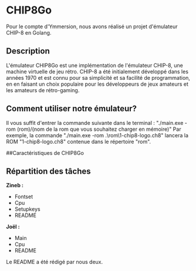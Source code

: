 # CHIP8Go
Pour le compte d'Ymmersion, nous avons réalisé un projet d'émulateur CHIP-8 en Golang.

## Description
L'émulateur CHIP8Go est une implémentation de l'émulateur CHIP-8, une machine virtuelle de jeu rétro.
CHIP-8 a été initialement développé dans les années 1970 et est connu pour sa simplicité et sa facilité de programmation, en en faisant un choix populaire pour les développeurs de jeux amateurs et les amateurs de rétro-gaming.

## Comment utiliser notre émulateur?
Il vous suffit d'entrer la commande suivante dans le terminal : "./main.exe -rom (rom)/(nom de la rom que vous souhaitez charger en mémoire)"
Par exemple, la commande "./main.exe -rom .\rom\1-chip8-logo.ch8" lancera la ROM "1-chip8-logo.ch8" contenue dans le répertoire "rom".


##Caractéristiques de CHIP8Go 

## Répartition des tâches
**Zineb :**

- Fontset
- Cpu
- Setupkeys
- README


**Joël :**

- Main
- Cpu
- README

Le README a été rédigé par nous deux.


